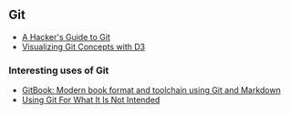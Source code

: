 ## Git

* [A Hacker's Guide to Git](http://wildlyinaccurate.com/a-hackers-guide-to-git/)
* [Visualizing Git Concepts with D3](http://www.wei-wang.com/ExplainGitWithD3/)

### Interesting uses of Git

* [GitBook: Modern book format and toolchain using Git and Markdown](https://github.com/GitbookIO/gitbook)
* [Using Git For What It Is Not Intended](http://thread.gmane.org/gmane.comp.version-control.git/110411)
